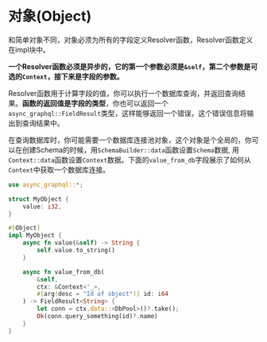 # 对象(Object)

和简单对象不同，对象必须为所有的字段定义Resolver函数，Resolver函数定义在impl块中。

**一个Resolver函数必须是异步的，它的第一个参数必须是`&self`，第二个参数是可选的`Context`，接下来是字段的参数。**

Resolver函数用于计算字段的值，你可以执行一个数据库查询，并返回查询结果。**函数的返回值是字段的类型**，你也可以返回一个`async_graphql::FieldResult`类型，这样能够返回一个错误，这个错误信息将输出到查询结果中。

在查询数据库时，你可能需要一个数据库连接池对象，这个对象是个全局的，你可以在创建Schema的时候，用`SchemaBuilder::data`函数设置`Schema`数据, 用`Context::data`函数设置`Context`数据。下面的`value_from_db`字段展示了如何从`Context`中获取一个数据库连接。

```rust
use async_graphql::*;

struct MyObject {
    value: i32,
}

#[Object]
impl MyObject {
    async fn value(&self) -> String {
        self.value.to_string()
    }

    async fn value_from_db(
        &self,
        ctx: &Context<'_>,
        #[arg(desc = "Id of object")] id: i64
    ) -> FieldResult<String> {
        let conn = ctx.data::<DbPool>()?.take();
        Ok(conn.query_something(id)?.name)
    }
}
```

